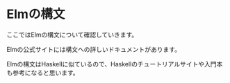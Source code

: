 # Elmの構文

ここではElmの構文について確認していきます。

Elmの公式サイトには構文への詳しいドキュメントがあります。

Elmの構文はHaskellに似ているので、Haskellのチュートリアルサイトや入門本も参考になると思います。
